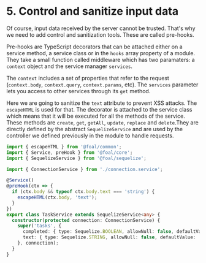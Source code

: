 # 5. Control and sanitize input data

Of course, input data received by the server cannot be trusted. That's why we need to add control and sanitization tools. These are called pre-hooks.

Pre-hooks are TypeScript decorators that can be attached either on a service method, a service class or in the `hooks` array property of a module. They take a small function called middleware which has two paramaters: a `context` object and the service manager `services`.

The `context` includes a set of properties that refer to the request (`context.body`, `context.query`, `context.params`, etc). The `services` parameter lets you access to other services through its `get` method.

Here we are going to sanitize the `text` attribute to prevent XSS attacks. The `escapeHTML` is used for that. The decorator is attached to the service class which means that it will be executed for all the methods of the service. These methods are `create`, `get`, `getAll`, `update`, `replace` and `delete`.They are directly defined by the abstract `SequelizeService` and are used by the controller we defined previously in the module to handle requests.

```typescript
import { escapeHTML } from '@foal/common';
import { Service, preHook } from '@foal/core';
import { SequelizeService } from '@foal/sequelize';

import { ConnectionService } from './connection.service';

@Service()
@preHook(ctx => {
  if (ctx.body && typeof ctx.body.text === 'string') {
    escapeHTML(ctx.body, 'text');
  }
})
export class TaskService extends SequelizeService<any> {
  constructor(protected connection: ConnectionService) {
    super('tasks', {
      completed: { type: Sequelize.BOOLEAN, allowNull: false, defaultValue: false },
      text: { type: Sequelize.STRING, allowNull: false, defaultValue: '' }
    }, connection);
  }
}
```